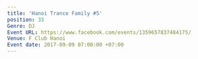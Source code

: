 ```yaml
---
title: 'Hanoi Trance Family #5'
position: 33
Genre: DJ
Event URL: https://www.facebook.com/events/1359657837484175/
Venue: F Club Hanoi
Event date: 2017-09-09 07:00:00 +07:00
---
```



